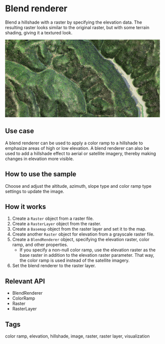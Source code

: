 # Blend renderer

Blend a hillshade with a raster by specifying the elevation data. The resulting raster looks similar to the original raster, but with some terrain shading, giving it a textured look.

![Image of blend renderer](BlendRenderer.png)

## Use case

A blend renderer can be used to apply a color ramp to a hillshade to emphasize areas of high or low elevation. A blend renderer can also be used to add a hillshade effect to aerial or satellite imagery, thereby making changes in elevation more visible.

## How to use the sample

Choose and adjust the altitude, azimuth, slope type and color ramp type settings to update the image.

## How it works

1. Create a `Raster` object from a raster file.
2. Create a `RasterLayer` object from the raster.
3. Create a `Basemap` object from the raster layer and set it to the map.
4. Create another `Raster` object for elevation from a grayscale raster file.
5. Create a `BlendRenderer` object, specifying the elevation raster, color ramp, and other properties.
   * If you specify a non-null color ramp, use the elevation raster as the base raster in addition to the elevation raster parameter. That way, the color ramp is used instead of the satellite imagery.
6. Set the blend renderer to the raster layer.

## Relevant API

* BlendRenderer
* ColorRamp
* Raster
* RasterLayer

## Tags

color ramp, elevation, hillshade, image, raster, raster layer, visualization
